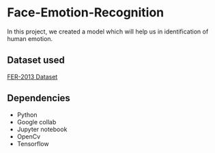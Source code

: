 # Face-Emotion-Recognition
In this project, we created a model which will help us in identification of human emotion.

## Dataset used

[FER-2013 Dataset](https://www.kaggle.com/msambare/fer2013)

## Dependencies

- Python
- Google collab 
- Jupyter notebook
- OpenCv
- Tensorflow

 
